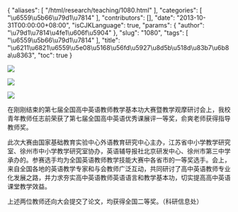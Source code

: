 {
    "aliases": [
        "/html/research/teaching/1080.html"
    ],
    "categories": [
        "\u6559\u5b66\u79d1\u7814"
    ],
    "contributors": [],
    "date": "2013-10-31T00:00:00+08:00",
    "isCJKLanguage": true,
    "params": {
        "author": "\u79d1\u7814\u4fe1\u606f\u5904"
    },
    "slug": "1080",
    "tags": [
        "\u6559\u5b66\u79d1\u7814"
    ],
    "title": "\u6211\u6821\u6559\u5e08\u5168\u56fd\u5927\u8d5b\u518d\u83b7\u6b8a\u8363",
    "toc": true
}

![](https://cdn.tfls.online/mirror/full/e0bea6a8b6094ad6ede228fb3e45d9c5c71a31d0.jpg)




![](https://cdn.tfls.online/mirror/full/21cdbdf65bbf117961224534f1edba86b19e3818.jpg)




![](https://cdn.tfls.online/mirror/full/7f625585fda19c9f4e7a1030ee5bc3a6168c3599.jpg)




  





在刚刚结束的第七届全国高中英语教师教学基本功大赛暨教学观摩研讨会上，我校青年教师任志前荣获了第七届全国高中英语优秀课展评一等奖，俞爽老师获得指导教师奖。




此次大赛由国家基础教育实验中心外语教育研究中心主办，江苏省中小学教学研究室、徐州市中小学教学研究室协办，英语辅导报社北京研发中心、徐州市第三中学承办的。参赛选手均为全国英语教师教学技能大赛中各省市的一等奖选手。会上，来自全国各地的英语教学专家和与会教师广泛互动，共同研讨了高中英语教师专业化发展之路，并力求夯实高中英语教师英语语言和教学基本功，切实提高高中英语课堂教学效益。




上述两位教师还向大会提交了论文，均获得全国二等奖。（科研信息处）




  



